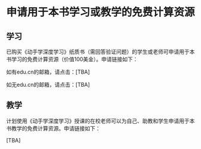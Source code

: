 # 申请用于本书学习或教学的免费计算资源

## 学习

已购买《动手学深度学习》纸质书（需回答验证问题）的学生或老师可申请用于本书学习的免费计算资源（价值100美金）。申请链接如下：

如有edu.cn的邮箱，请点击：[TBA]

如无edu.cn的邮箱，请点击：[TBA]


## 教学

计划使用《动手学深度学习》授课的在校老师可以为自己、助教和学生申请用于本书教学的免费计算资源。申请链接如下：

[TBA]
